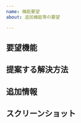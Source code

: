 ```yaml
---
name: 機能要望
about: 追加機能等の要望

---
```


## 要望機能
<!-- 要望する機能や解決したい困りごとを記述してください。 -->

## 提案する解決方法
<!-- 上記を実現する解決方法を記述ください。 -->

## 追加情報
<!-- 追加情報があれば記述ください。 -->

## スクリーンショット
<!-- 説明に必要なスクリーンショットがあれば貼り付けお願いします。-->
<!-- 画像ファイルをこの欄にドラッグ＆ドロップすれば画像が貼り付けられます -->
